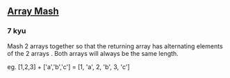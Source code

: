 <h2><a href=https://www.codewars.com/kata/582642b1083e12521f0000da/train/javascript target="_blank">Array Mash</a></h2><h3>7 kyu</h3><p>Mash 2 arrays together so that the returning array has alternating elements of the 2 arrays . Both arrays will always be the same length.</p><p>eg. [1,2,3] + ['a','b','c'] =  [1, 'a', 2, 'b', 3, 'c']</p>